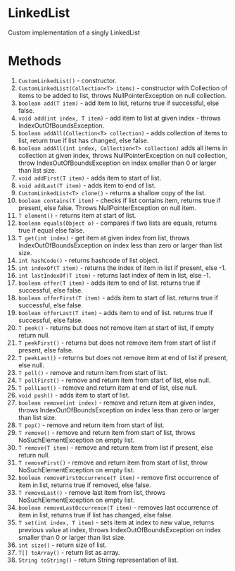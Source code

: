 # LinkedList
Custom implementation of a singly LinkedList

# Methods
1. `CustomLinkedList()` - constructor.
2. `CustomLinkedList(Collection<T> items)` - constructor with Collection of items to be added to list, throws NullPointerException on null collection.
3. `boolean add(T item)` - add item to list, returns true if successful, else false.
4. `void add(int index, T item)` - add item to list at given index - throws IndexOutOfBoundsException.
5. `boolean addAll(Collection<T> collection)` - adds collection of items to list, return true if list has changed, else false.
6. `boolean addAll(int index, Collection<T> collection)` adds all items in collection at given index, throws NullPointerException on null collection, throw IndexOutOfBoundsException on index smaller than 0 or larger than list size.
7. `void addFirst(T item)` - adds item to start of list.
8. `void addLast(T item)` - adds item to end of list.
9. `CustomLinkedList<T> clone()` - returns a shallow copy of the list.
10. `boolean contains(T item)` - checks if list contains item, returns true if present, else false. Throws NullPointerException on null item.
11. `T element()` - returns item at start of list.
12. `boolean equals(Object o)` - compares if two lists are equals, returns true if equal else false.
13. `T get(int index)` - get item at given index from list, throws IndexOutOfBoundsException on index less than zero or larger than list size.
14. `int hashCode()` - returns hashcode of list object.
15. `int indexOf(T item)` - returns the index of item in list if present, else -1.
16. `int lastIndexOf(T item)` - returns last index of item in list, else -1.
17. `boolean offer(T item)` - adds item to end of list. returns true if successful, else false.
18. `boolean offerFirst(T item)` - adds item to start of list. returns true if successful, else false.
19. `boolean offerLast(T item)` - adds item to end of list. returns true if successful, else false.
20. `T peek()` - returns but does not remove item at start of list, if empty return null.
21. `T peekFirst()` - returns but does not remove item from start of list if present, else false.
22. `T peekLast()` - returns but does not remove item at end of list if present, else null.
23. `T poll()` - remove and return item from start of list.
24. `T pollFirst()` - remove and return item from start of list, else null.
25. `T pollLast()` - remove and return item at end of list, else null.
26. `void push()` - adds item to start of list.
27. `boolean remove(int index)` - remove and return item at given index, throws IndexOutOfBoundsException on index less than zero or larger than list size.
28. `T pop()` - remove and return item from start of list.
29. `T remove()` - remove and return item from start of list, throws NoSuchElementException on empty list.
30. `T remove(T item)` - remove and return item from list if present, else return null.
31. `T removeFirst()` - remove and return item from start of list, throw NoSuchElementException on empty list.
32. `boolean removeFirstOccurrence(T item)` - remove first occurrence of item in list, returns true if removed, else false.
33. `T removeLast()` - remove last item from list, throws NoSuchElementException on empty list.
34. `boolean removeLastOccurrence(T item)` - removes last occurrence of item in list, returns true if list has changed, else false.
35. `T set(int index, T item)` - sets item at index to new value, returns previous value at index, throws IndexOutOfBoundsException on index smaller than 0 or larger than list size.
36. `int size()` - return size of list.
37. `T[] toArray()` - return list as array.
38. `String toString()` - return String representation of list.
